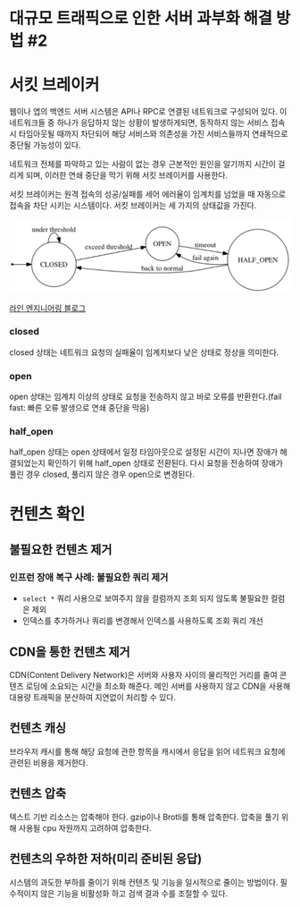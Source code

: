 # 대규모 트래픽으로 인한 서버 과부화 해결 방법 #2

# 서킷 브레이커

웹이나 앱의 백엔드 서버 시스템은 API나 RPC로 연결된 네트워크로 구성되어 있다. 이 네트워크들 중 하나가 응답하지 않는 상황이 발생하게되면, 동작하지 않는 서비스 접속 시 타임아웃될 때까지 차단되어 해당 서비스와 의존성을 가진 서비스들까지 연쇄적으로 중단될 가능성이 있다.

네트워크 전체를 파악하고 있는 사람이 없는 경우 근본적인 원인을 알기까지 시간이 걸리게 되며, 이러한 연쇄 중단을 막기 위해 서킷 브레이커를 사용한다.

서킷 브레이커는 원격 접속의 성공/실패를 세어 에러율이 임계치를 넘었을 때 자동으로 접속을 차단 시키는 시스템이다. 서킷 브레이커는 세 가지의 상태값을 가진다.

![](./images/solve_overload2_pic1.png)

[라인 엔지니어링 블로그](https://engineering.linecorp.com/ko/blog/circuit-breakers-for-distributed-services/)

### closed

closed 상태는 네트워크 요청의 실패율이 임계치보다 낮은 상태로 정상을 의미한다.

### open

open 상태는 임계치 이상의 상태로 요청을 전송하지 않고 바로 오류를 반환한다.(fail fast: 빠른 오류 발생으로 연쇄 중단을 막음)

### half_open

half_open 상태는 open 상태에서 일정 타임아웃으로 설정된 시간이 지나면 장애가 해결되었는지 확인하기 위해 half_open 상태로 전환된다. 다시 요청을 전송하여 장애가 풀린 경우 closed, 풀리지 않은 경우 open으로 변경된다.

# 컨텐츠 확인

## 불필요한 컨텐츠 제거

### 인프런 장애 복구 사례: 불필요한 쿼리 제거

-   `select *` 쿼리 사용으로 보여주지 않을 컬럼까지 조회 되지 않도록 불필요한 컬럼은 제외
-   인덱스를 추가하거나 쿼리를 변경해서 인덱스를 사용하도록 조회 쿼리 개선

## CDN을 통한 컨텐츠 제거

CDN(Content Delivery Network)은 서버와 사용자 사이의 물리적인 거리를 줄여 콘텐츠 로딩에 소요되는 시간을 최소화 해준다. 메인 서버를 사용하지 않고 CDN을 사용해 대용량 트래픽을 분산하여 지연없이 처리할 수 있다.

## 컨텐츠 캐싱

브라우저 캐시를 통해 해당 요청에 관한 항목을 캐시에서 응답을 읽어 네트워크 요청에 관련된 비용을 제거한다.

## 컨텐츠 압축

텍스트 기반 리소스는 압축해야 한다. gzip이나 Brotli를 통해 압축한다. 압축을 풀기 위해 사용될 cpu 자원까지 고려하여 압축한다.

## 컨텐츠의 우하한 저하(미리 준비된 응답)

시스템의 과도한 부하를 줄이기 위해 컨텐츠 및 기능을 일시적으로 줄이는 방법이다. 필수적이지 않은 기능을 비활성화 하고 검색 결과 수를 조절할 수 있다.
